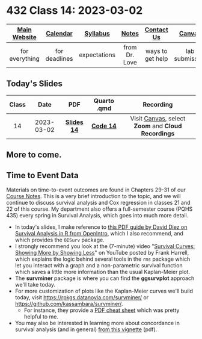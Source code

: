 # 432 Class 14: 2023-03-02

[Main Website](https://thomaselove.github.io/432-2023/) | [Calendar](https://thomaselove.github.io/432-2023/calendar.html) | [Syllabus](https://thomaselove.github.io/432-syllabus-2023/) | [Notes](https://thomaselove.github.io/432-notes/) | [Contact Us](https://thomaselove.github.io/432-2023/contact.html) | [Canvas](https://canvas.case.edu) | [Data and Code](https://github.com/THOMASELOVE/432-data) | [Sources](https://github.com/THOMASELOVE/432-classes-2023/tree/main/sources)
:-----------: | :--------------: | :----------: | :---------: | :-------------: | :-----------: | :------------: |:------:
for everything | for deadlines | expectations | from Dr. Love | ways to get help | lab submission | for downloads | to read

## Today's Slides

Class | Date | PDF | Quarto .qmd | Recording
:---: | :--------: | :------: | :------: | :-------------:
14 | 2023-03-02 | **[Slides 14](https://github.com/THOMASELOVE/432-slides-2023/blob/main/slides14.pdf)** | **[Code 14](https://github.com/THOMASELOVE/432-slides-2023/blob/main/slides14.qmd)** | Visit [Canvas](https://canvas.case.edu/), select **Zoom** and **Cloud Recordings**

## More to come.

## Time to Event Data

Materials on time-to-event outcomes are found in Chapters 29-31 of our [Course Notes](https://thomaselove.github.io/432-notes/). This is a very brief introduction to the topic, and we will continue to discuss survival analysis and Cox regression in classes 21 and 22 of this course. My department also offers a full-semester course (PQHS 435) every spring in Survival Analysis, which goes into much more detail.

- In today's slides, I make reference to [this PDF guide by David Diez on Survival Analysis in R from OpenIntro](https://www.openintro.org/book/surv_in_r/), which I also recommend, and which provides the `OISurv` package.
- I strongly recommend you look at the (7-minute) video "[Survival Curves: Showing More by Showing Less](https://www.youtube.com/watch?v=EoIB_Obddrk)" on YouTube posted by Frank Harrell, which explains the logic behind several tools in the `rms` package which let you interact with a graph and a non-parametric survival function which saves a little more information than the usual Kaplan-Meier plot.
- The **survminer** package is where you can find the **ggsurvplot** approach we'll take today. 
- For more customization of plots like the Kaplan-Meier curves we'll build today, visit https://rpkgs.datanovia.com/survminer/ or https://github.com/kassambara/survminer/. 
    - For instance, they provide a [PDF cheat sheet](https://rpkgs.datanovia.com/survminer/survminer_cheatsheet.pdf) which was pretty helpful to me.
- You may also be interested in learning more about concordance in survival analysis (and in general) [from this vignette](https://cran.r-project.org/web/packages/survival/vignettes/concordance.pdf) (pdf).
